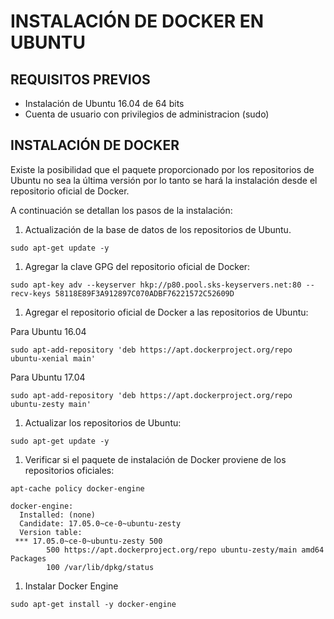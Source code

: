 # INSTALACIÓN DE DOCKER EN UBUNTU

## REQUISITOS PREVIOS

* Instalación de Ubuntu 16.04 de 64 bits
* Cuenta de usuario con privilegios de administracion \(sudo\)

## INSTALACIÓN DE DOCKER

Existe la posibilidad que el paquete proporcionado por los repositorios de Ubuntu no sea la última versión por lo tanto se hará la instalación desde el repositorio oficial de Docker.

A continuación se detallan los pasos de la instalación:

1. Actualización de la base de datos de los repositorios de Ubuntu.

```
sudo apt-get update -y
```

1. Agregar la clave GPG del repositorio oficial de Docker:

```
sudo apt-key adv --keyserver hkp://p80.pool.sks-keyservers.net:80 --recv-keys 58118E89F3A912897C070ADBF76221572C52609D
```

1. Agregar el repositorio oficial de Docker a las repositorios de Ubuntu:

Para Ubuntu 16.04

```
sudo apt-add-repository 'deb https://apt.dockerproject.org/repo ubuntu-xenial main'
```

Para Ubuntu 17.04

```
sudo apt-add-repository 'deb https://apt.dockerproject.org/repo ubuntu-zesty main'
```

1. Actualizar los repositorios de Ubuntu:

```
sudo apt-get update -y
```

1. Verificar si el paquete de instalación de Docker proviene de los repositorios oficiales:

```
apt-cache policy docker-engine

docker-engine:
  Installed: (none)
  Candidate: 17.05.0~ce-0~ubuntu-zesty
  Version table:
 *** 17.05.0~ce-0~ubuntu-zesty 500
        500 https://apt.dockerproject.org/repo ubuntu-zesty/main amd64 Packages
        100 /var/lib/dpkg/status
```

1. Instalar Docker Engine

```
sudo apt-get install -y docker-engine
```



